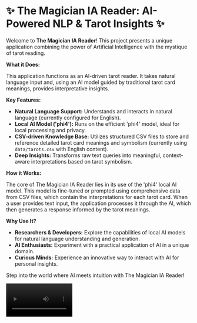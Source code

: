 # ✨ The Magician IA Reader: AI-Powered NLP & Tarot Insights ✨

Welcome to **The Magician IA Reader**! This project presents a unique application combining the power of Artificial Intelligence with the mystique of tarot reading.

**What it Does:**

This application functions as an AI-driven tarot reader. It takes natural language input and, using an AI model guided by traditional tarot card meanings, provides interpretative insights.


**Key Features:**

* **Natural Language Support:** Understands and interacts in natural language (currently configured for English).
* **Local AI Model ('phi4'):** Runs on the efficient 'phi4' model, ideal for local processing and privacy.
* **CSV-driven Knowledge Base:** Utilizes structured CSV files to store and reference detailed tarot card meanings and symbolism (currently using `data/tarots.csv` with English content).
* **Deep Insights:** Transforms raw text queries into meaningful, context-aware interpretations based on tarot symbolism.

**How it Works:**

The core of The Magician IA Reader lies in its use of the 'phi4' local AI model. This model is fine-tuned or prompted using comprehensive data from CSV files, which contain the interpretations for each tarot card. When a user provides text input, the application processes it through the AI, which then generates a response informed by the tarot meanings.

**Why Use It?**

* **Researchers & Developers:** Explore the capabilities of local AI models for natural language understanding and generation.
* **AI Enthusiasts:** Experiment with a practical application of AI in a unique domain.
* **Curious Minds:** Experience an innovative way to interact with AI for personal insights.

Step into the world where AI meets intuition with The Magician IA Reader!

<video src="data/readme/TheMagicianAI.mov" width="180"/>

---

## ⚙️ Installation

### Prerequisites

- **Python 3.8 or higher**
- **pip** – Python package installer
- **Ollama** – running locally:
  Install from: https://ollama.com/
  ```bash
  ollama pull phi4
  ollama serve
  ```
  
### Steps

1. **Clone the Repository**

   ```bash
   git clone https://github.com/maurizioorani/TheMagician-IA-Reader.git
   cd TheMagician-IA-Reader
   ```

2. **Set Up a Virtual Environment (Recommended)**

```bash
# On Unix/macOS:
python -m venv venv
source venv/bin/activate


# On Windows:
python -m venv venv
venv\Scripts\activate
```

# Frontend (Streamlit):
First, install all the dependencies
```bash
pip install -r requirements.txt
```

Run the Application

```bash
streamlit run app.py
```
The Streamlit interface will typically be available at http://localhost:8501.

## 📖 How to Use
Access the App: Open your browser and navigate to the URL provided by Streamlit (commonly http://localhost:8501).

Input Your Text Data: Use the intuitive interface to paste, type, or upload the questions you need to be answered.

Choose if you need 3, 5 or 7 cards for the reading.

Read the Insights: View detailed analytics and visualizations that reveal the meaning of the extracted cards.


## 🤝 Contributing
Contributions are welcome! If you have improvements or new features to add, please:

Fork the repository.

Create a new branch for your changes.

Submit a pull request with a clear description of your modifications.

For major changes, please discuss them via an issue before implementation.
